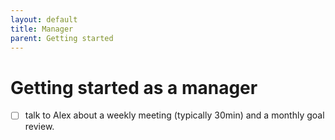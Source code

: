 ```yaml
---
layout: default
title: Manager
parent: Getting started
---
```


# Getting started as a manager

- [ ] talk to Alex about a weekly meeting (typically 30min) and a monthly goal review. 

<!--- Scripts that are required for this specific page. It won't be displayed. Keep that section after all markdown.
-->
<script>
/*Enables the checkboxes*/
var inp = document.getElementsByTagName("input");
for (var i = 0; i < inp.length; i++) {
    if ( inp[i].type == "checkbox" ) {
        inp[i].disabled=false;
    }
}
</script>